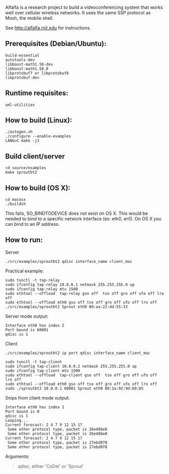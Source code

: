 Alfalfa is a research project to build a videoconferencing system
that works well over cellular wireless networks. It uses the same
SSP protocol as Mosh, the mobile shell.

See http://alfalfa.mit.edu for instructions.

## Prerequisites (Debian/Ubuntu):
```
build-essential
autotools-dev
libboost-math1.50-dev 
libboost-math1.50.0 
libprotobuf7 or libprotobuf8
libprotobuf-dev 
```
## Runtime requisites:
```
uml-utilities
```

## How to build (Linux):
```
./autogen.sh
./configure --enable-examples
LANG=C make -j3
```

## Build client/server
```
cd source/examples
make sproutbt2
```

## How to build (OS X):
```
cd macosx
./buildsh
```

This fails, SO_BINDTODEVICE does not exist on OS X. This would be needed to bind to a specific network interface (ex: eth0, en1). On OS X you can bind to an IP address.

## How to run:

Server
```
./src/examples/sproutbt2 qdisc interface_name client_mac
```

Practical example:
```
sudo tunctl -t tap-relay
sudo ifconfig tap-relay 10.0.0.1 netmask 255.255.255.0 up
sudo ifconfig tap-relay mtu 1500
sudo ethtool --offload  tap-relay gso off  tso off gro off ufo off lro off
sudo ethtool --offload eth0 gso off tso off gro off ufo off lro off
./src/examples/sproutbt2 Sprout eth0 00:aa:22:dd:55:33
```

Server mode output:
```
Interface eth0 has index 2
Port bound is 60001
qdisc is 1 
```

Client
```
./src/examples/sproutbt2 ip port qdisc interface_name client_mac
```

```
sudo tunctl -t tap-client
sudo ifconfig tap-client 10.0.0.2 netmask 255.255.255.0 up
sudo ifconfig tap-client mtu 1500
sudo ethtool --offload  tap-client gso off  tso off gro off ufo off lro off
sudo ethtool --offload eth0 gso off tso off gro off ufo off lro off
sudo ./sproutbt2 10.0.0.1 60001 Sprout eth0 00:1a:92:9d:69:85
```

Snips from client mode output:
```
Interface eth0 has index 2
Port bound is 0
qdisc is 1 
Looping...
Current forecast: 2 4 7 9 12 15 17
 Some other protocol type, packet is 26e486e8 
 Some other protocol type, packet is 26e486e8 
Current forecast: 2 4 7 9 12 15 17
 Some other protocol type, packet is 27ebd078 
 Some other protocol type, packet is 27ebd078 
```

Arguments:
> qdisc, either 'CoDel' or 'Sprout'
